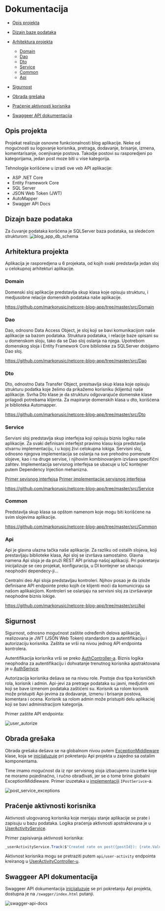 # Dokumentacija
  
- [Opis projekta](#opis-projekta)
  
- [Dizajn baze podataka](#dizajn-baze-podataka)
  
- [Arhitektura projekta](#arhitektura-projekta)

  - [Domain](#domain)
  - [Dao](#dao)
  - [Dto](#dto)
  - [Service](#service)
  - [Common](#common)
  - [Api]("#api")

- [Sigurnost](#signurnost)

- [Obrada grešaka](#obrada-grešaka)

- [Praćenje aktivnosti korisnika](#praćenje-aktivnosti-korisnika)

- [Swaggeer API dokumentacija]("#swagger-api-dokumentacija")
    

## Opis projekta

  Projekat realizuje osnovne funkcionalnosti blog aplikacije. Neke od mogućnosti su logovanje korisnika, pretraga, dodavanje, brisanje, izmena, komentarisanje, ocenjivanje postova. Takodje postovi su rasporedjeni po kategorijama, jedan post moze biti u vise kategorija.

  Tehnologije korišćene u izradi ove veb API aplikacije:
  
  * ASP .NET Core
  * Entity Framework Core
  * SQL Server
  * JSON Web Token (JWT)
  * AutoMapper
  * Swagger API Docs


## Dizajn baze podataka

  Za čuvanje podataka koršćena je SQLServer baza podataka, sa sledećom strukturom:
  ![blog_app_db_schema](images/blog_app_db_schema.png)


## Arhitektura projekta

  Aplikacija je rasporedjena u 6 projekata, od kojih svaki predstavlja jedan sloj u celokupnoj arhitekturi aplikacije.

  ### Domain

  Domenski sloj aplikacije predstavlja skup klasa koje opisuju strukturu, i medjusobne relacije domenskih podataka naše aplikacije.

  https://github.com/markorusic/netcore-blog-app/tree/master/src/Domain

  ### Dao

  Dao, odnosno Data Access Object, je sloj koji se bavi komunikacijom naše aplikacije sa bazom podataka. Struktura podataka, i relacije baze opisani su u domenskom sloju, tako da se Dao sloj oslanja na njega. Upotrebom domenskog sloja i Entity Framework Core biblioteke za SQLServer dobijamo Dao sloj.

  https://github.com/markorusic/netcore-blog-app/tree/master/src/Dao

  ### Dto

  Dto, odnostno Data Transfer Object, prestsavlja skup klasa koje opisuju strukturu podatka koje želimo da prikažemo korisniku (klijentu) naše aplikacije. Svrha Dto klase je da strukturu odgovarajuće domenske klase prilagodi potrebama klijenta. Za mapiranje domenskih klasa u dto, korišćena je biblioteka Automapper.

  https://github.com/markorusic/netcore-blog-app/tree/master/src/Dto

  ### Service

  Servisni sloj predstavlja skup interfejsa koji opisuju biznis logiku naše aplikacije. Za svaki definisani interfejst pravimo klasu koja predstavlja stvarnu implementaciju, i u kojoj živi celokupna lokiga. Servisni sloj, odnosno njegova implementacija se oslanja na sve prehodno pomenute slojeve, kao i na druge servise, i njihovim kombinovanjem izvšava specifični zahtev. Implementacija servisnog interfejsa se ubacuje u IoC kontejner putem Dependency Injection mehanizna.

  [Primer sevisnog interfejsa](https://github.com/markorusic/netcore-blog-app/tree/master/src/Service/IPostService.cs)
  [Primer implementacije servisnog interfejsa](https://github.com/markorusic/netcore-blog-app/tree/master/src/Service/Impl/PostServiceImpl.cs)

  https://github.com/markorusic/netcore-blog-app/tree/master/src/Service

  ### Common

  Predstavlja skup klasa sa opštom namenom koje mogu biti korišćene na svim slojevima aplikacije.

  https://github.com/markorusic/netcore-blog-app/tree/master/src/Common


  ### Api

  Api je glavna ulazna tačka naše aplikacije. Za razliku od ostalih slojeva, koji  prestavljaju biblioteke klasa, Api sloj se izvršava samostalno. Glavna namena Api sloja je da pruži REST API pristup našoj aplikaciji. Pri pokretanju inicijalizuje se ceo projekat, konfiguracija, u DI kontejner se ubacuju neophodni dependecy-ji...

  Centralni deo Api sloja predstavljau kontroleri. Njihov posao je da izlože definisane API endpointe preko kojih će klijenti moći da komuniciraju sa našom aplikaicjiom. Kontroleri se oslanjaju na servisni sloj za izvršavanje neophodne biznis lokige.

  https://github.com/markorusic/netcore-blog-app/tree/master/src/Api


## Sigurnost

  Sigurnost, odnosno mogućnost zaštite određenih delova aplikacije, realizovana je JWT (JSON Web Token) standardom za autentifikaciju i autorizaciju korisnika. Zaštita se vrši na nivou jednog API endpointa kontrolera. 
  
  Autentifikacija korisnika vrši se preko [AuthController-a](https://github.com/markorusic/netcore-blog-app/blob/master/src/Api/Controllers/AuthController.cs). Biznis logika neophodna za autentifikaciju i dohvatanje trenutnog korisnika apstraktovana je u [AuthSerivce](https://github.com/markorusic/netcore-blog-app/blob/master/src/Service/Impl/AuthServiceImpl.cs).
  
  Autorizacija korisnika dešava se na nivou role. Postoje dva tipa korisničkih rola, korisnik i admin. Api-jevi za pretrage podataka su javni, medjutim oni koji se bave izmenom podataka zaštićeni su. Korisnik sa rolom korisnik može pristupiti Api-jevima za dodavanje, izmenu i brisanje postova, komentara i ocena. Korisnik sa rolom admin može pristupiti delu aplikaciej koji se bavi administracijom kategorija.

  Primer zaštite API endpointa:
  
  ![user_autorize](images/user_autorize.png)


## Obrada grešaka

  Obrada grešaka dešava se na globalnom nivou putem [ExceptionMiddleware](https://github.com/markorusic/netcore-blog-app/blob/master/src/Api/Middlewares/ExceptionMiddleware.cs) klase, koja se [inicijaluzuje](https://github.com/markorusic/netcore-blog-app/blob/master/src/Api/Startup.cs#L87) pri pokretanju Api projekta u zajedno sa ostalim komponentama.

  Time imamo mogućnost da iz npr servisnog sloja izbacujemo izuzetke koje ne moramo pojedinačno, i ručno obrađivati, jer se o tome brine globalni ExceptionMiddleware. Primer izuzetaka u [implementaciji](https://github.com/markorusic/netcore-blog-app/blob/master/src/Service/Impl/PostServiceImpl.cs) `IPostSerivce`-a.

  ![post_service_exceptions](images/post_service_exceptions.png)


## Praćenje aktivnosti korisnika

  Aktivnosti ulogovanog korisnika koje menjaju stanje aplikacije se prate i zapisuju u bazu podataka. Logika praćenja aktivnosti apstraktovana je u [UserActivityService](https://github.com/markorusic/netcore-blog-app/blob/master/src/Service/Impl/UserActivityImpl.cs).
  
  Primer zapisivanja aktivnosti korisnika:
  ```cs
  _userActivityService.Track($"Created rate on post({postId}): {rate.Value}");
  ```
  
  Aktivnost korisnika mogu se pretraziti putem `api/user-activity` endpointa kreiranog u [UserActivityController-u](https://github.com/markorusic/netcore-blog-app/blob/master/src/Api/Controllers/UserActivityController.cs).


## Swaggeer API dokumentacija

  Swaggeer API dokumentacija [inicijaluzuje](https://github.com/markorusic/netcore-blog-app/blob/master/src/Api/Startup.cs#L100) se pri pokretanju Api projekta, dostupna je na `/swagger/index.html` putanji.

  ![swagger-api-docs](images/swagger-api-docs.png)


